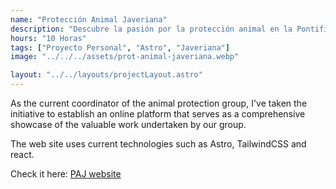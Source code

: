 ```yaml
---
name: "Protección Animal Javeriana"
description: "Descubre la pasión por la protección animal en la Pontificia Universidad Javeriana. Nuestro grupo de estudiantes comprometidos se dedica desde 2008 a cuidar y proteger a los adorables gatos del campus y generar conciencia sobre la importancia de preservar la vida animal."
hours: "10 Horas"
tags: ["Proyecto Personal", "Astro", "Javeriana"]
image: "../../../assets/prot-animal-javeriana.webp"

layout: "../../layouts/projectLayout.astro"
---
```


As the current coordinator of the animal protection group, I've taken the initiative to establish an online platform that serves as a comprehensive showcase of the valuable work undertaken by our group.

The web site uses current technologies such as Astro, TailwindCSS and react.

Check it here: [PAJ website](https://prot-animal-puj.achalogy.dev/)
